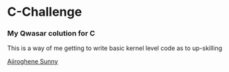 # C-Challenge

### My Qwasar colution for C

This is a way of me getting to write basic kernel level code as to up-skilling


[Ajiroghene Sunny](https://github.com/Ajioz)
